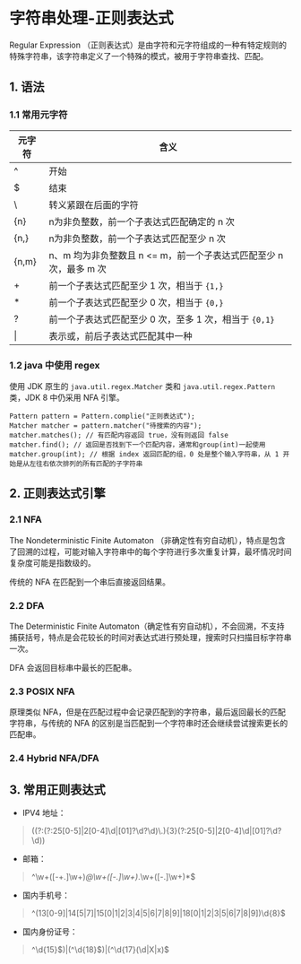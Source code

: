 # 字符串处理-正则表达式
Regular Expression （正则表达式）是由字符和元字符组成的一种有特定规则的特殊字符串，该字符串定义了一个特殊的模式，被用于字符串查找、匹配。

## 1. 语法
### 1.1 常用元字符
|元字符|含义|
|---|---|
|^ |开始|
|$ |结束|
|\\ |转义紧跟在后面的字符|
|{n}|n为非负整数，前一个子表达式匹配确定的 n 次|
|{n,}|n为非负整数，前一个子表达式匹配至少 n 次|
|{n,m}|n、m 均为非负整数且 n <= m，前一个子表达式匹配至少 n 次，最多 m 次|
|+ |前一个子表达式匹配至少 1 次，相当于 `{1,}`|
|* |前一个子表达式匹配至少 0 次，相当于 `{0,}`|
|?|前一个子表达式匹配至少 0 次，至多 1 次，相当于 `{0,1}`|
|\| |表示或，前后子表达式匹配其中一种|

### 1.2 java 中使用 regex
使用 JDK 原生的 `java.util.regex.Matcher` 类和 `java.util.regex.Pattern` 类，JDK 8 中仍采用 NFA 引擎。

```
Pattern pattern = Pattern.complie("正则表达式");
Matcher matcher = pattern.matcher("待搜索的内容");
matcher.matches(); // 有匹配内容返回 true，没有则返回 false
matcher.find(); // 返回是否找到下一个匹配内容，通常和group(int)一起使用
matcher.group(int); // 根据 index 返回匹配的组，0 处是整个输入字符串，从 1 开始是从左往右依次排列的所有匹配的子字符串
```

## 2. 正则表达式引擎
### 2.1 NFA
The Nondeterministic Finite Automaton （非确定性有穷自动机），特点是包含了回溯的过程，可能对输入字符串中的每个字符进行多次重复计算，最坏情况时间复杂度可能是指数级的。

传统的 NFA 在匹配到一个串后直接返回结果。

### 2.2 DFA
The Deterministic Finite Automaton（确定性有穷自动机），不会回溯，不支持捕获括号，特点是会花较长的时间对表达式进行预处理，搜索时只扫描目标字符串一次。

DFA 会返回目标串中最长的匹配串。

### 2.3 POSIX NFA
原理类似 NFA，但是在匹配过程中会记录匹配到的字符串，最后返回最长的匹配字符串，与传统的 NFA 的区别是当匹配到一个字符串时还会继续尝试搜索更长的匹配串。

### 2.4 Hybrid NFA/DFA
## 3. 常用正则表达式
* IPV4 地址：

> ((?:(?:25[0-5]|2[0-4]\\d|[01]?\\d?\\d)\\.){3}(?:25[0-5]|2[0-4]\\d|[01]?\\d?\\d))
* 邮箱：

> ^\w+([-+.]\w+)*@\w+([-.]\w+)*\.\w+([-.]\w+)*$
* 国内手机号：

> ^(13[0-9]|14[5|7]|15[0|1|2|3|4|5|6|7|8|9]|18[0|1|2|3|5|6|7|8|9])\d{8}$
* 国内身份证号：

> ^\d{15}$)|(^\d{18}$)|(^\d{17}(\d|X|x)$
